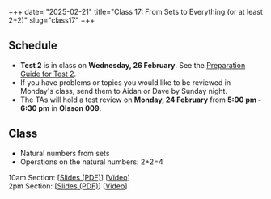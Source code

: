 +++
date= "2025-02-21"
title="Class 17: From Sets to Everything (or at least 2+2)"
slug="class17"
+++

## Schedule

- **Test 2** is in class on **Wednesday, 26 February**. See the [Preparation Guide for Test 2](/docs/preptest2.pdf).
- If you have problems or topics you would like to be reviewed in Monday's class, send them to Aidan or Dave by Sunday night.
- The TAs will hold a test review on **Monday, 24 February** from **5:00 pm - 6:30 pm** in **Olsson 009**.

## Class

- Natural numbers from sets
- Operations on the natural numbers: 2+2=4


10am Section: [[Slides (PDF)](https://www.dropbox.com/scl/fi/8rc7veuwpafjblsp8pbw3/cs2120-class17-dave.pdf?rlkey=p5p9uyo1gnnkp1l04uj34vhs2&dl=0)] [[Video](https://uva.hosted.panopto.com/Panopto/Pages/Viewer.aspx?id=af672d20-c747-4e6f-b79b-b28b00f74195)]  
2pm Section: [[Slides (PDF)](https://virginia.box.com/s/wo4f8xxc4sry0i1imdsqxpr7e5fb1sed)] [[Video](https://uva.hosted.panopto.com/Panopto/Pages/Viewer.aspx?id=fbf1136a-b72a-46a5-8e11-b28c0022b827)]
